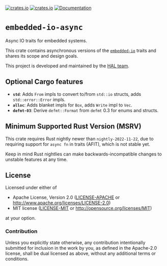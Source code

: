 [![crates.io](https://img.shields.io/crates/d/embedded-io-async.svg)](https://crates.io/crates/embedded-io-async)
[![crates.io](https://img.shields.io/crates/v/embedded-io-async.svg)](https://crates.io/crates/embedded-io-async)
[![Documentation](https://docs.rs/embedded-io-async/badge.svg)](https://docs.rs/embedded-io-async)

# `embedded-io-async`

Async IO traits for embedded systems.

This crate contains asynchronous versions of the [`embedded-io`](https://crates.io/crates/embedded-io) traits and shares its scope and design goals.

This project is developed and maintained by the [HAL team](https://github.com/rust-embedded/wg#the-hal-team).

## Optional Cargo features

- **`std`**: Adds `From` impls to convert to/from `std::io` structs, adds `std::error::Error` impls.
- **`alloc`**: Adds blanket impls for `Box`, adds `Write` impl to `Vec`.
- **`defmt-03`**: Derive `defmt::Format` from `defmt` 0.3 for enums and structs.

## Minimum Supported Rust Version (MSRV)

This crate requires Rust nightly newer than `nightly-2022-11-22`, due to requiring support for
`async fn` in traits (AFIT), which is not stable yet. 

Keep in mind Rust nightlies can make backwards-incompatible changes to unstable features
at any time.

## License

Licensed under either of

- Apache License, Version 2.0 ([LICENSE-APACHE](LICENSE-APACHE) or
  <http://www.apache.org/licenses/LICENSE-2.0>)
- MIT license ([LICENSE-MIT](LICENSE-MIT) or <http://opensource.org/licenses/MIT>)

at your option.

### Contribution

Unless you explicitly state otherwise, any contribution intentionally submitted
for inclusion in the work by you, as defined in the Apache-2.0 license, shall be
dual licensed as above, without any additional terms or conditions.
